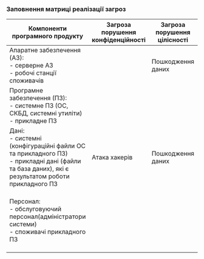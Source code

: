 ### Заповнення матриці реалізації загроз

| Компоненти<br>програмного продукту | Загроза<br>порушення<br>конфіденційності | Загроза<br>порушення<br>цілісності | Загроза<br>порушення<br>доступності |
|---|---|---|---|
| Апаратне забезпечення (АЗ):<br>- серверне АЗ<br>- робочі станції споживачів |  | Пошкодження даних | Відмова серверів |
| Програмне забезпечення (ПЗ):<br>- системне ПЗ (ОС, СКБД, системні утиліти)<br>- прикладне ПЗ |  |  | DoS-атака |
| Дані:<br>- системні (конфігураційні файли ОС та прикладного ПЗ)<br>- прикладні дані (файли та база даних), які є результатом роботи прикладного ПЗ | Атака хакерів | Пошкодження даних |  |
| Персонал:<br>- обслуговуючий персонал(адміністратори системи)<br>- споживачі прикладного ПЗ |  |  | Перевищення максимальної кількості користувачів<br>Відмова від запросу на дозвіл до мікрофону |
